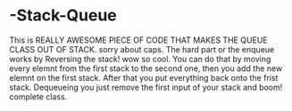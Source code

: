 # -Stack-Queue
This is  REALLY AWESOME PIECE OF CODE THAT MAKES THE QUEUE CLASS OUT OF STACK. sorry about caps. The hard part or the enqueue works by Reversing the stack! wow so cool. You can do that by moving every elemnt from the first stack to the second one, then you add the new elemnt on the first stack. After that you put everything back onto the frist stack. Dequeueing you just remove the first input of your stack and boom! complete class.
